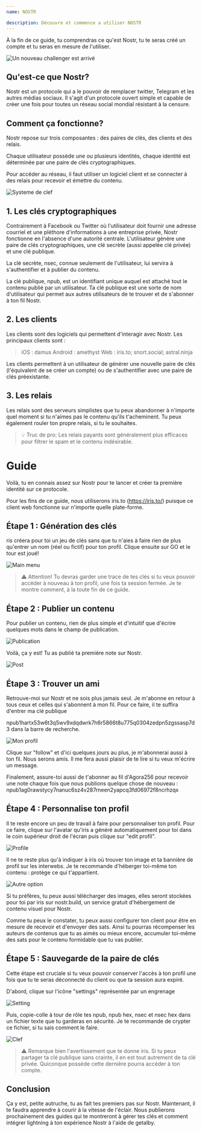 ```yaml
---
name: NOSTR

description: Découvre et commence a utiliser NOSTR
---
```


‌‌À la fin de ce guide, tu comprendras ce qu'est Nostr, tu te seras créé un compte et tu seras en mesure de l'utiliser.

![Un nouveau challenger est arrivé](assets/1.webp)

## Qu'est-ce que Nostr?

Nostr est un protocole qui a le pouvoir de remplacer twitter, Telegram et les autres médias sociaux.‌‌‌‌ Il s'agit d'un protocole ouvert simple et capable de créer une fois pour toutes un réseau social mondial résistant à la censure.

## Comment ça fonctionne?

Nostr repose sur trois composantes : des paires de clés, des clients et des relais.

Chaque utilisateur possède une ou plusieurs identités, chaque identité est déterminée par une paire de clés cryptographiques.

Pour accéder au réseau, il faut utiliser un logiciel client et se connecter à des relais pour recevoir et émettre du contenu.

![Systeme de clef](assets/2.webp)

## 1. Les clés cryptographiques

Contrairement à Facebook ou Twitter où l'utilisateur doit fournir une adresse courriel et une pléthore d'informations à une entreprise privée, Nostr fonctionne en l'absence d'une autorité centrale.‌‌‌‌ L'utilisateur génère une paire de clés cryptographiques, une clé secrète (aussi appelée clé privée) et une clé publique.

La clé secrète, nsec, connue seulement de l'utilisateur, lui servira à s'authentifier et à publier du contenu.

La clé publique, npub, est un identifiant unique auquel est attaché tout le contenu publié par un utilisateur. Ta clé publique est une sorte de nom d'utilisateur qui permet aux autres utilisateurs de te trouver et de s'abonner à ton fil Nostr.

## 2. Les clients

Les clients sont des logiciels qui permettent d'interagir avec Nostr. Les principaux clients sont :‌‌‌‌

> iOS : damus
> Android : amethyst
> Web : iris.to; snort.social; astral.ninja

Les clients permettent à un utilisateur de générer une nouvelle paire de clés (l'équivalent de se créer un compte) ou de s'authentifier avec une paire de clés préexistante.

## 3. Les relais

Les relais sont des serveurs simplistes que tu peux abandonner à n'importe quel moment si tu n'aimes pas le contenu qu'ils t'acheminent. Tu peux également rouler ton propre relais, si tu le souhaites.

> 💡 Truc de pro: Les relais payants sont généralement plus efficaces pour filtrer le spam et le contenu indésirable.

# Guide

Voilà, tu en connais assez sur Nostr pour te lancer et créer ta première identité sur ce protocole.

Pour les fins de ce guide, nous utiliserons iris.to (https://iris.to/) puisque ce client web fonctionne sur n'importe quelle plate-forme.

## Étape 1 : Génération des clés

ris créera pour toi un jeu de clés sans que tu n'aies à faire rien de plus qu'entrer un nom (réel ou fictif) pour ton profil. Clique ensuite sur GO et le tour est joué!

![Main menu](assets/3.webp)

> ⚠️ Attention! Tu devras garder une trace de tes clés si tu veux pouvoir accéder à nouveau à ton profil, une fois ta session fermée. Je te montre comment, à la toute fin de ce guide.

## Étape 2 : Publier un contenu

Pour publier un contenu, rien de plus simple et d'intuitif que d'écrire quelques mots dans le champ de publication.

![Publication](assets/4.webp)

Voilà, ça y est! Tu as publié ta première note sur Nostr.

![Post](assets/5.webp)

## Étape 3 : Trouver un ami

Retrouve-moi sur Nostr et ne sois plus jamais seul. Je m'abonne en retour à tous ceux et celles qui s'abonnent à mon fil. Pour ce faire, il te suffira d'entrer ma clé publique

npub1hartx53w6t3q5wv9xdqdwrk7h6r5866t8u775q0304zedpn5zgssasp7d3 dans la barre de recherche.

![Mon profil](assets/6.webp)

Clique sur "follow" et d'ici quelques jours au plus, je m'abonnerai aussi à ton fil. Nous serons amis. Il me fera aussi plaisir de te lire si tu veux m'écrire un message.

Finalement, assure-toi aussi de t'abonner au fil d'Agora256 pour recevoir une note chaque fois que nous publions quelque chose de nouveau : npub1ag0rawstycy7nanuc6sz4v287rneen2yapcq3fd06972f8ncrhzqx

## Étape 4 : Personnalise ton profil

Il te reste encore un peu de travail à faire pour personnaliser ton profil. Pour ce faire, clique sur l'avatar qu'iris a généré automatiquement pour toi dans le coin supérieur droit de l'écran puis clique sur "edit profil".

![Profile](assets/7.webp)

Il ne te reste plus qu'à indiquer à iris où trouver ton image et ta bannière de profil sur les interwebs. Je te recommande d'héberger toi-même ton contenu : protège ce qui t'appartient.

![Autre option](assets/8.webp)

Si tu préfères, tu peux aussi télécharger des images, elles seront stockées pour toi par iris sur nostr.build, un service gratuit d'hébergement de contenu visuel pour Nostr.

Comme tu peux le constater, tu peux aussi configurer ton client pour être en mesure de recevoir et d'envoyer des sats. Ainsi tu pourras récompenser les auteurs de contenus que tu as aimés ou mieux encore, accumuler toi-même des sats pour le contenu formidable que tu vas publier.

## Étape 5 : Sauvegarde de la paire de clés

Cette étape est cruciale si tu veux pouvoir conserver l'accès à ton profil une fois que tu te seras déconnecté du client ou que ta session aura expiré.

D'abord, clique sur l'icône "settings" représentée par un engrenage

![Setting](assets/9.webp)

Puis, copie-colle à tour de rôle tes npub, npub hex, nsec et nsec hex dans un fichier texte que tu garderas en sécurité. Je te recommande de crypter ce fichier, si tu sais comment le faire.

![Clef](assets/10.webp)

> ⚠️ Remarque bien l'avertissement que te donne iris. Si tu peux partager ta clé publique sans crainte, il en est tout autrement de ta clé privée. Quiconque possède cette dernière pourra accéder à ton compte.

## Conclusion

Ça y est, petite autruche, tu as fait tes premiers pas sur Nostr. Maintenant, il te faudra apprendre à courir à la vitesse de l'éclair. Nous publierons prochainement des guides qui te montreront à gérer tes clés et comment intégrer lightning à ton expérience Nostr à l'aide de getalby.
